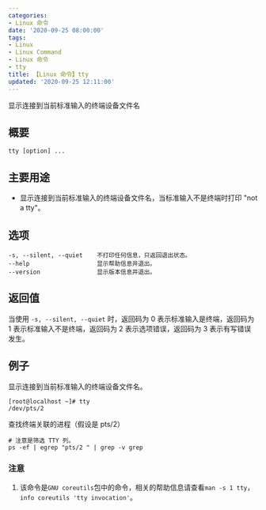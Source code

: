 ```yaml
---
categories:
- Linux 命令
date: '2020-09-25 08:00:00'
tags:
- Linux
- Linux Command
- Linux 命令
- tty
title: 【Linux 命令】tty
updated: '2020-09-25 12:11:00'
---
```


显示连接到当前标准输入的终端设备文件名

## 概要

```shell
tty [option] ...
```

## 主要用途

- 显示连接到当前标准输入的终端设备文件名，当标准输入不是终端时打印 "not a tty"。

## 选项

```shell
-s, --silent, --quiet    不打印任何信息，只返回退出状态。
--help                   显示帮助信息并退出。
--version                显示版本信息并退出。
```

## 返回值

当使用 `-s, --silent, --quiet` 时，返回码为 0 表示标准输入是终端，返回码为 1 表示标准输入不是终端，返回码为 2 表示选项错误，返回码为 3 表示有写错误发生。

## 例子

显示连接到当前标准输入的终端设备文件名。

```shell
[root@localhost ~]# tty
/dev/pts/2
```

查找终端关联的进程（假设是 pts/2）

```shell
# 注意是筛选 TTY 列。
ps -ef | egrep "pts/2 " | grep -v grep
```

### 注意

1. 该命令是`GNU coreutils`包中的命令，相关的帮助信息请查看`man -s 1 tty`，`info coreutils 'tty invocation'`。

<!-- Linux命令行搜索引擎：https://jaywcjlove.github.io/linux-command/ -->
